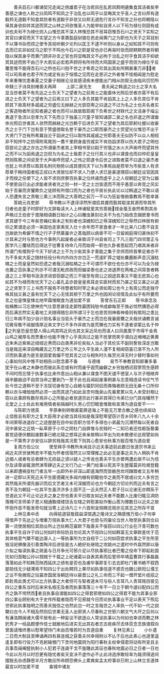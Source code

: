 <!-- { "loadSidebar": true } -->
　　善夫启石川都谏契兄走闻之扬雄君子在治若凤在乱若凤鹪明遴集食其洁者矣李善感之谏也人称之曰凤鸣不知凤之于治乱也以鸣乎以显晦其文乎圣人之言曰邦有道糓邦无道糓不知食其防者有道糓乎非欤又曰邦无道危行言孙不知言之孙也将朝隐以保其身欤抑并其迹而冥之山林之间欤惟圣人为能举权自贤人以下茍为禄仕则固有成训也夫茍不为禄仕则入山惟恐其不深入林惟恐其不宻耳窃惟吾石川之贤天下实知之其官曰谏官而天下实望之方今菉薋盈庭豺狼在邑走闻黄门之为职也为天子之耳目别不以簿书杂而烦之使专其视听朝夕论列以匡王不逮不听则以身从之如知其不可则有去而已实非如仗马之职于不鸣也今石川之职是官也亦已再易时欤而顾黙黙然者将朝隐以保其身乎而黄门顾非孙言之官也将显晦其文不必拘于治乱之时乎食其洁乎抑欲冥其迹而势不由己乎大若实必宏若声顾将有所待而大鸣国家之盛乎而但为禄仕乎反覆思惟不能得吾石川之所也石川抱不世之才希奇之珍其出其处所闗甚重万非者可以茍焉者也君子所为或定有出于恒情之见而在走思识之外者惟不恡相闻是为慰走年来重罹忧患春夏之交妻子相继沦没哀感浸疾未便能出门相从防叙无由临风忉忉所命録三子诗具别楮善夫再拜
　　上邵二泉先生
　　善夫闻之韩退之曰士之享大名显当世者莫不有先达之士负天下之望者为之前焉士之能埀休光照后世者亦莫不有后进之士负天下之望者为之后焉又曰下之人多负其能不肯謟其上上之人多负其位不肯顾其下故髙材多戚戚之穷盛位无赫赫之光尝窃卑之曰退之不过为名之士也夫名者实之客造物者所忌知者避之者也而可以故故取耶阁下负希世之材轶代之文洁身于缁尘勇退于急流以忠孝为天下先而立于独虽三尺童子皆知诵邵二泉之名也非退之所谓垂休光照后世者其人欤然而赫赫之光岂赖于后进负天下之望者为其后耶躬吐握以收豪杰之士于门下岂有意于赞盛徳取名誉于豪杰之口耶而豪杰之士赏望光仪惟恐不出于大贤门下岂有所希冀自沦于謟谀之归以取怜其戚戚之穷耶善夫无似防不以众人相视非不知抟牛之防得附鸾尾则一翥千里顾身虽穷戚实不肯効謟求荐以伤大君子之明也窃尝论之退之亦古之所谓豪杰者其上宰相书至曰蹈于穷饿之水火大声疾呼而望其怜之而不以为謟焉退之岂但为为名之士哉君子之仕行其义也非以谋食也而曰仲尼皇皇然则陈蔡之间讵至于大声疾呼而望人之怜之耶遂令后世之进取者莫不曰退之豪杰者也犹上书求荐以取其名附托物势以成其便风天下以为凖焉由是荐举为市矣昔人有求荐章于韩持国者程正叔曰大贤居位却不求人乃使人求已是甚道理窃以朝廷设官因其才而授之任使下之人皆不求则庶寮百执事之位终歳而虚乎上之人视朝廷之官为公器不使恩自已出必求能者贤者充之则一材一艺之士岂皆遗而不用乎愚意以奔竞之风实始于吾軰而贪饕欺负之徒顾有所借口而为之者也平居长执此论以过韩退之不敢以语人恐遭失言之责敬三熏三沐而陈之大髙明之前万一不以为狂妄惟俯埀教焉不胜幸甚
　　答姚元肖吏部
　　辱书教以不逮谆谆然所谓启其聋而豁其聪浚其源而导其所归者也走童子时即好为文辞每读大人上林诸赋爱其穷髙极铿金戞玉奋然希剽其余声晩过王伯安于毘陵相语数日始计之心曰雕虫篆刻壮夫不为也乃始改念捆摭羣书而求其键于今三年矣苍蝇红紫未之有别者也深媿知已之辱深媿知已之辱然曰林居有俯仰之累谓走必须一来固也走家素贫入仕十余年而不家食者才一年比来八口愈不自支岂故欲为希僻不情之行孑孑然慕巢许之髙哉顾以病骨不可一日留阙庭得归甚快初不计其来之时与势也方今事例凡起废者必亲致词于州县省司上下凡三衙门四邻里正与医学凡三覆结而后得达于铨曹复待命几月而始得一职也久卧者思起而乃艰其来者非所谓门有噬狗乎今天下好进之士不为少矣其多才善能之集于京师而矫首拲足者亦不为不多矣大臣之随材任役分布内外四方亦岂乏一荒逺旷莽之墟处麋鹿断声息沉溺枯槁之士而皇皇然如恐遗之者哉沉溺枯槁之士不可谓尽不欲仕也仕亦不可以为全为禄也置之百执事之列亦不可谓无毗庶政而但蝗梁黍也走之进退界在两难之间耳昔者韩退之三上宰相书汲汲求进尝窃鄙之而三不报至有周公之説迹其事又不能无悲其心也如其不为禄而有忧天下之心虽孔孟亦尝皇皇焉耳走实匪材而贫乃甚之狂又甚之以退之之贤至于三上书而不报焉不待慧者知时宰之未必贤如周公也今上有周公而走独守株其拙又甚之虽有忧天下之心无怪其顿于万里之外也因闲论径情及此似乎有所要而言之也皇悚皇悚北地早霜惟眠食为道加爱不宣
　　答曾东石正郎
　　辱书承念及枯槁教以习忘使神完气壮意思甚佳走鄙性最困钝劬书成癖每至于族必怵然搆思必得而后满志然实无着地工夫随得随忘非所谓习于忘也思苦则神昏神昏则有隂阳之患比归三年病不加少自计勋名事业当低头于豪杰之士而岂在我軰疲薾之夫哉伏诵教言诚切膏肓敢不祗服情厚近来文字已不多作非故为是荒懒也力实有不逮者谬蒙比名于仲之列皇恐皇恐楚人得山鸡其鸣近凤也其文采近凤也而语人曰凤凰鬻于市得千金焉山鸡之被厚名而贾重价也能不愧于心乎真凤过之能不抚掌而笑乎谓白近缃缃近黄黄近朱朱近紫紫近绀绀近黒而曰白类黑非伦矣拟人当必于其伦实不副则訾咎深走岂敢当是哉迩来深自晦藏去之万里之外三年之久平生故人漫不复相闻窃喜已渐不为人所识而执事遽为是言是固爱我偏不觉其言之过与相失时久每赏光泽无时少替时事如何心事如何风中惟不妨相告以慰念慕不备
　　与德绪
　　易节不奉教音知郎署多事犹乎在山者之未静也而彼此系恋或有时而废乎遐荒幽僻之乡穷独栖迟寂寥而生感顾不间时而忘情于执事也比来作意出山相从兼以谋食不图天谴不徳室人与次子相继弃捐辛酸崩迫不自禁当命之蹇剥乃一至于此也且闻起废事例甚与志意相违读书仗气节处今世之道稍不至于冻馁切身有甘心自絶与猿狖同侣而弗悔者顾无田无桑十口所仰赖以衣与哺恤恤然必须一出而其途乃如此且柰何哉泉山先軰累累以先人未受封相让窃以此事顾有数存焉非心之所能必者欤道宗此行甚非其得已令弟已分门其母皤然于北堂之上士处此有难用情者矣隔越时久劳心忉忉眠食惟致和宣滞为道自爱不一一
　　与陈职方徳英
　　芋原奉别转眼裘葛屏迹海上不能无万里合散之感也续闻动止佳胜且有职方之复大臣用才必欲当其任如是哉深慰卑望窃计吾乡同年八九人十余年间荣辱进退存亡之迹歴歴在目中如吾职方信不多得也小弟最为沉滞然每以死者自况中甚安之近筑一畆草房于小华之阴杜门自屏惟与贫贱时一二知已者还徃粝饭藜羮甚觉适便伏覩起废数事已絶北辕之想耳近来亲故稍以早出为劝未敢便论达观譬如尚是一不第秀才亦安往以辞贫贱哉其况愈下则其心愈安也秋事方殷百惟为道自爱
　　复周方伯公仪
　　使至拜手书教所未闻且示近夫事迹前此数日张道宗书来云闻近夫厌世骇怖悲辛不能为怀者信宿然又以常理推之此必无是事近夫为人稍执不肯近细人或者有忌者肆为无损益之谤以疑人之传讹也善夫平生亦曽两遭此故不以为信尔及读尊谕辄潸然涕零肆近夫之文行乃止一黄门给事以死其平生歴履莫非险艰登籍以来即遭祸变杜门者五年一出即外补非深山即逺海然而皆敝邑坎坷蹭蹬者又五年稍进一足即以天死近夫平生匿德藏光多闻内植有铜鞮伯华之美而不居或曰文人多穷岂其然哉夫所谓先器识而后文艺者又未可深据而论也方今朝廷方切论列而近夫有言之责不及为朝廷一吐其平生虽济济多士固不乏一近夫然正人君子日以沦谢无亦闗系于世道此又不可止论近夫之身之穷也善夫平日取友如近夫者不能数人比废归辄见凋防落魄可言师弟子恩义相通敢缕缕饶舌左辖之转慰甚拟作衡山髙为赠数日以近夫之故怀抱作恶不能发奇句就当寄上近诗凡三十六首附呈倘赐览观亦见其志之所存不宣
　　上林见素中丞
　　向得挹道容詹跂益深馆遇之隆诗文之赐感愧万倍小子何幸得借声于先达之与増重万倍执事大仁人大君子也尝与同軰论当世人物至执事则佥曰第一流使居相位其勋业所止岂处韩范冨欧下哉善夫不佞窃以四公行业在汗青可数也执事平生自许于四公何如时命际防且勿论其大节视四公何如韩富无文章欧差优于范其体格意气槩不能达唐人上一等执事所为文自视于二公何如窃尝求执事之平生所至毁淫祀佛像汲引善类陶淬后进皆是古人絶好处继晓之攻姚州之遣时中外翕然即以唐介拟之每读执事之疏虽与日月争光可邪介足以尽执事邪比者巴蜀之役命下即起赴国忧如归首黜公孙以戮贼于千载之上祀诸葛以自表其素而后誓师卒靖蓝曹其行事磊磊落落如此不知韩范陜西延庆之绩有是否也及甫毕事即复引去去即杜门著书絶不叙西鄙勋伐无少疑滞焉不知四公于出处闗窍上果尽如执事信道不惑否也魏公欧阳公濮王之议不免微瑕之玷冨彦国居洛朝廷待以裴晋公之礼三命而三不起一僧开堂片纸招之即赴焉此类尤可以比方执事之大者但可与智者道未可与俗人言耳凡人贵耳贱目彼见四公之重系当时后来宋名相无及者而执事落落三十年不一日立于朝今遽曰配四公而齐之孰不愕然而者且执事自谓能如四公之得君邪使如四公之得君不能为其事业邪四公事业顾别有大于史传所载者隐而不见邪就今日而论执事事业不足以表天下照后世邪此执事独明之而善夫独信之也然此岂一时之言哉世之人率执一代不如一代之説槩曰古今人不相及然则后世果无圣人出邪贤人尽春秋之世邪六朝文气大坏之后何以有濓洛闗闽诸大儒平居有此一种妄议不欲逐众人常谈执事以为何如也幸进而教之林釴秀才一经品题便作佳士就敝地后进实无出其右者志古疮疾尽去体否念念族谱叙向曾面请惟终惠以慰卑望侍门末由百惟若时为吾道自重
　　复林见素公
　　小仆遣二日而大制且至捧诵再四有甚连城之获善夫何幸得附以不亾于后也此素心也道里遥逺复即有行役力不克躬输悃门下柰何地震阴为阳行春秋主权幸侵君将动有所变且主兵事吾闽阉竪执制小人犯君子连歳干戈不旋踵此其征也春秋地震必日之日者一日也今此以月月以时恐更有隐忧者矣天变决不虚作必不止此诗选序敢轻率为哉须得途间摆脱去杂虑静思半月方敢应所命顾恐佛头上累粪矣孟太府事状已附上山林立言道体最宜以时加爱不宣
　　畣城中诸友
